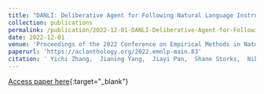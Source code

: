 ```yaml
---
title: "DANLI: Deliberative Agent for Following Natural Language Instructions"
collection: publications
permalink: /publication/2022-12-01-DANLI-Deliberative-Agent-for-Following-Natural-Language-Instructions
date: 2022-12-01
venue: 'Proceedings of the 2022 Conference on Empirical Methods in Natural Language Processing'
paperurl: 'https://aclanthology.org/2022.emnlp-main.83'
citation: ' Yichi Zhang,  Jianing Yang,  Jiayi Pan,  Shane Storks,  Nikhil Devraj,  Ziqiao Ma,  Keunwoo Yu,  Yuwei Bao,  Joyce Chai, &quot;DANLI: Deliberative Agent for Following Natural Language Instructions.&quot; Proceedings of the 2022 Conference on Empirical Methods in Natural Language Processing, 2022.'
---
```

[Access paper here](https://aclanthology.org/2022.emnlp-main.83){:target="_blank"}

